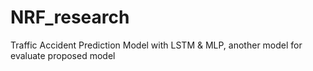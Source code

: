 # NRF_research
Traffic Accident Prediction Model with LSTM &amp; MLP, another model for evaluate proposed model
